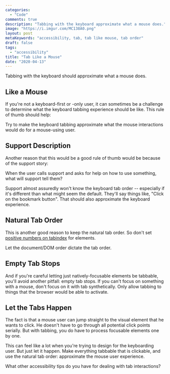 ```yaml
---
categories:
  - "Code"
comments: true
description: "Tabbing with the keyboard approximate what a mouse does."
image: "https://i.imgur.com/MC138A0.png"
layout: post
metaKeywords: "accessibility, tab, tab like mouse, tab order"
draft: false
tags:
  - "accessibility"
title: "Tab Like a Mouse"
date: "2020-04-13"
---
```


Tabbing with the keyboard should approximate what a mouse does.

<!--more-->

## Like a Mouse

If you're not a keyboard-first or -only user, it can sometimes be a challenge to determine what the keyboard tabbing experience should be like.  This rule of thumb should help:

Try to make the keyboard tabbing approximate what the mouse interactions would do for a mouse-using user.

## Support Description

Another reason that this would be a good rule of thumb would be because of the support story:  

When the user calls support and asks for help on how to use something, what will support tell them?

Support almost assuredly won't know the keyboard tab order -- especially if it's different than what might seem the default.  They'll say things like, "Click on the bookmark button". That should also approximate the keyboard experience.

## Natural Tab Order

This is another good reason to keep the natural tab order. So don't set [positive numbers on tabindex](/post/accessibility-potential-tab-index-values/) for elements.  

Let the document/DOM order dictate the tab order.

## Empty Tab Stops

And if you're careful letting just natively-focusable elements be tabbable, you'll avoid another pitfall: empty tab stops.  If you can't focus on something with a mouse, don't focus on it with tab synthetically.  Only allow tabbing to things that the browser would be able to activate.

## Let the Tabs Happen

The fact is that a mouse user can jump straight to the visual element that he wants to click.  He doesn't have to go through all potential click points serially.  But with tabbing, you do have to process focusable elements one by one. 

This can feel like a lot when you're trying to design for the keyboarding user. But just let it happen. Make everything tabbable that is clickable, and use the natural tab order: approximate the mouse user experience.

What other accessibility tips do you have for dealing with tab interactions?
